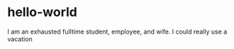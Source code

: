 # hello-world
I am an exhausted fulltime student, employee, and wife. I could really use a vacation
